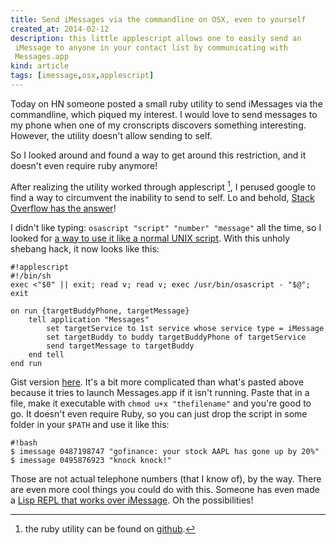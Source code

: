 ```yaml
---
title: Send iMessages via the commandline on OSX, even to yourself
created_at: 2014-02-12
description: this little applescript allows one to easily send an
 iMessage to anyone in your contact list by communicating with
 Messages.app
kind: article
tags: [imessage,osx,applescript]
---
```


Today on HN someone posted a small ruby utility to send iMessages via
the commandline, which piqued my interest. I would love to send messages
to my phone when one of my cronscripts discovers something interesting.
However, the utility doesn't allow sending to self.

So I looked around and found a way to get around this restriction, and
it doesn't even require ruby anymore!

<!-- more -->

After realizing the utility worked through applescript [^1], I perused
google to find a way to circumvent the inability to send to self. Lo and
behold, [Stack Overflow has the
answer](http://stackoverflow.com/questions/11812184/how-to-send-an-imessage-text-with-applescript-only-in-provided-service)!

I didn't like typing: `osascript "script" "number" "message"` all the
time, so I looked for [a way to use it like a normal UNIX
script](http://hints.macworld.com/article.php?story=20060425140531375).
With this unholy shebang hack, it now looks like this:

~~~~~~~~
#!applescript
#!/bin/sh
exec <"$0" || exit; read v; read v; exec /usr/bin/osascript - "$@"; exit

on run {targetBuddyPhone, targetMessage}
    tell application "Messages"
        set targetService to 1st service whose service type = iMessage
        set targetBuddy to buddy targetBuddyPhone of targetService
        send targetMessage to targetBuddy
    end tell
end run
~~~~~~~~

Gist version [here](https://gist.github.com/aktau/8958054). It's a bit
more complicated than what's pasted above because it tries to launch
Messages.app if it isn't running. Paste that in a file, make it
executable with `chmod u+x "thefilename"` and you're good to go. It
doesn't even require Ruby, so you can just drop the script in some
folder in your `$PATH` and use it like this:

~~~~~~~~
#!bash
$ imessage 0487198747 "gofinance: your stock AAPL has gone up by 20%"
$ imessage 0495876923 "knock knock!"
~~~~~~~~

Those are not actual telephone numbers (that I know of), by the way.
There are even more cool things you could do with this. Someone has even
made a [Lisp REPL that works over
iMessage](https://46b.it/2012/hacking-with-imessage). Oh the
possibilities!

[^1]: the ruby utility can be found on [github](https://github.com/chrisfsampaio/imsg).
